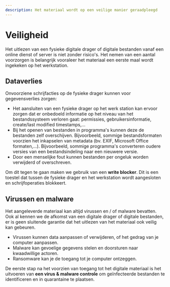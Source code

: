 ```yaml
---
description: Het materiaal wordt op een veilige manier geraadpleegd
---
```


# Veiligheid

Het uitlezen van een fysieke digitale drager of digitale bestanden vanaf een online dienst of server is niet zonder risico's. Het nemen van een aantal voorzorgen is belangrijk vooraleer het materiaal een eerste maal wordt ingekeken op het werkstation.

## Dataverlies

Onvoorziene schrijfacties op de fysieke drager kunnen voor gegevensverlies zorgen:

* Het aansluiten van een fysieke drager op het werk station kan ervoor zorgen dat er onbedoeld informatie op het niveau van het bestandssysteem verloren gaat: permissies, gebruikersinformatie, create/last modified timestamps,...&#x20;
* Bij het openen van bestanden in programma's kunnen deze de bestanden zelf overschijven. Bijvoorbeeld, sommige bestandsformaten voorzien het inkapselen van metadata (bv. EXIF, Microsoft Office formaten,...). Bijvoorbeeld, sommige programma's converteren oudere versies van een bestandsindeling naar een nieuwere versie.
* Door een menselijke fout kunnen bestanden per ongeluk worden verwijderd of overschreven.

Om dit tegen te gaan maken we gebruik van een **write blocker**. Dit is een toestel dat tussen de fysieke drager en het werkstation wordt aangesloten en schrijfoperaties blokkeert.

## Virussen en malware

Het aangeleverde materiaal kan altijd virussen en / of malware bevatten. Ook al kennen we de afkomst van een digitale drager of digitale bestanden, er is geen sluitende garantie dat het uitlezen van het materiaal ook veilig kan gebeuren.

* Virussen kunnen data aanpassen of verwijderen, of het gedrag van je computer aanpassen.
* Malware kan gevoelige gegevens stelen en doorsturen naar kwaadwillige actoren.
* Ransomware kan je de toegang tot je computer ontzeggen.

De eerste stap na het voorzien van toegang tot het digitale materiaal is het uitvoeren van **een virus & malware controle** om geïnfecteerde bestanden te identificeren en in quarantaine te plaatsen.

